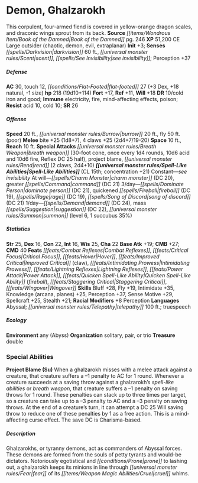 ﻿---
cssclass: [monsters]
title1: Demon, Ghalzarokh
desc_short: This corpulent, four-armed fiend is covered in yellow-orange dragon scales,
  and draconic wings sprout from its back.
title2: Ghalzarokh
CR: 15
sources:
- name: Book of the Damned
  page: 246
  link: http://paizo.com/products/btpy9tok
XP: 51200
alignment: CE
size: Large
type: outsider
subtypes:
- chaotic
- demon
- evil
- extraplanar
initiative:
  bonus: 3
senses:
  darkvision: 60
  scent: true
  see invisibility: true
AC:
  AC: 30
  touch: 12
  flat_footed: 27
  components:
    dex: 3
    natural: 18
    size: -1
HP:
  HP: 218
  long: 19d10+114
saves:
  fort: 17
  ref: 11
  will: 18
DR:
- amount: 10
  weakness: cold iron and good
immunities:
- electricity
- fire
- mind-affecting effects
- poison
resistances:
  acid: 10
  cold: 10
SR: 26
speeds:
  base: 20
  burrow: 20
  fly: 50
  fly_maneuverability: poor
attacks:
  melee:
  - - text: bite +25 (1d8+7)
      entries:
      - - damage: 1d8+7
      attack: bite
      bonus:
      - 25
    - text: 4 claws +25 (2d4+7/19-20)
      entries:
      - - damage: 2d4+7
          crit_range: 19-20
      count: 4
      attack: claws
      bonus:
      - 25
  special:
  - breath weapon (30-foot cone, once every 1d4 rounds, 10d6 acid and 10d6 fire, Reflex
    DC 25 half)
  - project blame
  - rend (2 claws, 2d4+10)
space: 10
reach: 10
spell_like_abilities:
  entries:
  - name: see invisibility
    source: default
    freq: Constant
  - name: charm monster
    source: default
    freq: At will
    DC: 20
  - name: greater command
    source: default
    freq: At will
    DC: 21
  - name: dominate person
    source: default
    freq: 3/day
    DC: 21
  - name: quickened fireball
    source: default
    freq: 3/day
    DC: 19
  - name: rage
    source: default
    freq: 3/day
    DC: 19
  - name: song of discord
    source: default
    freq: 3/day
    DC: 21
  - name: demand
    source: default
    freq: 1/day
    DC: 24
  - name: mass suggestion
    source: default
    freq: 1/day
    DC: 22
  - name: summon
    source: default
    freq: 1/day
    level: 6
    summons:
    - name: succubus
      amount: 1
      chance: 35%
  sources:
  - name: default
    CL: 15
    concentration: 21
ability_scores:
  STR: 25
  DEX: 16
  CON: 22
  INT: 16
  WIS: 25
  CHA: 22
BAB: 19
CMB: 27
CMD: 40
feats:
- name: Combat Reflexes
- name: Critical Focus
- name: Hover
- name: Improved Critical (claw)
- name: Intimidating Prowess
- name: Lightning Reflexes
- name: Power Attack
- name: Quicken Spell-Like Ability (fireball)
- name: Staggering Critical
- name: Wingover
skills:
  Bluff: 28
  Fly: 19
  Intimidate: 35
  Knowledge (arcana): 25
  Knowledge (planes): 25
  Perception: 37
  Sense Motive: 29
  Spellcraft: 25
  Stealth: 21
  _racial_mods:
    Perception:
      _: 8
languages:
- Abyssal
- telepathy 100 ft.
- truespeech
ecology:
  environment: any (Abyss)
  organization: solitary, pair, or trio
  treasure_type: double
special_abilities:
  Project Blame (Su): When a ghalzarokh misses with a melee attack against a creature,
    that creature suffers a -1 penalty to AC for 1 round. Whenever a creature succeeds
    at a saving throw against a ghalzarokh's spell-like abilities or breath weapon,
    that creature suffers a -1 penalty on saving throws for 1 round. These penalties
    can stack up to three times per target, so a creature can take up to a -3 penalty
    to AC and a -3 penalty on saving throws. At the end of a creature's turn, it can
    attempt a DC 25 Will saving throw to reduce one of these penalties by 1 as a free
    action. This is a mind-affecting curse effect. The save DC is Charisma-based.
desc_long: Ghalzarokhs, or tyranny demons, act as commanders of Abyssal forces. These
  demons are formed from the souls of petty tyrants and would-be dictators. Notoriously
  egotistical and prone to lashing out, a ghalzarokh keeps its minions in line through
  fear of its cruel whims.

---

# Demon, Ghalzarokh
This corpulent, four-armed fiend is covered in yellow-orange dragon scales, and draconic wings sprout from its back.
**Source** _[[items/Wondrous Item/Book of the Damned|Book of the Damned]]_ pg. 246
**XP** 51,200
CE Large outsider (chaotic, demon, evil, extraplanar)
**Init** +3; **Senses** _[[spells/Darkvision|darkvision]]_ 60 ft., _[[universal monster rules/Scent|scent]]_, _[[spells/See Invisibility|see invisibility]]_; Perception +37

##### Defense

**AC** 30, touch 12, _[[conditions/Flat-Footed|flat-footed]]_ 27 (+3 Dex, +18 natural, -1 size)
**hp** 218 (19d10+114)
**Fort** +17, **Ref** +11, **Will** +18
**DR** 10/cold iron and good; **Immune** electricity, fire, mind-affecting effects, poison; **Resist** acid 10, cold 10; **SR** 26

##### Offense
**Speed** 20 ft., _[[universal monster rules/Burrow|burrow]]_ 20 ft., fly 50 ft. (poor)
**Melee** bite +25 (1d8+7), 4 claws +25 (2d4+7/19-20)
**Space** 10 ft., **Reach** 10 ft.
**Special Attacks** _[[universal monster rules/Breath Weapon|breath weapon]]_ (30-foot cone, once every 1d4 rounds, 10d6 acid and 10d6 fire, Reflex DC 25 half), project blame, _[[universal monster rules/Rend|rend]]_ (2 claws, 2d4+10)
**_[[universal monster rules/Spell-Like Abilities|Spell-Like Abilities]]_** (CL 15th; concentration +21)
Constant—_see invisibility_
 At will—_[[spells/Charm Monster|charm monster]]_ (DC 20), greater _[[spells/Command|command]]_ (DC 21)
 3/day—_[[spells/Dominate Person|dominate person]]_ (DC 21), quickened _[[spells/Fireball|fireball]]_ (DC 19), _[[spells/Rage|rage]]_ (DC 19), _[[spells/Song of Discord|song of discord]]_ (DC 21)
 1/day—_[[spells/Demand|demand]]_ (DC 24), mass _[[spells/Suggestion|suggestion]]_ (DC 22), _[[universal monster rules/Summon|summon]]_ (level 6, 1 succubus 35%)

##### Statistics
**Str** 25, **Dex** 16, **Con** 22, **Int** 16, **Wis** 25, **Cha** 22
**Base Atk** +19; **CMB** +27; **CMD** 40
**Feats** _[[feats/Combat Reflexes|Combat Reflexes]]_, _[[feats/Critical Focus|Critical Focus]]_, _[[feats/Hover|Hover]]_, _[[feats/Improved Critical|Improved Critical]]_ (claw), _[[feats/Intimidating Prowess|Intimidating Prowess]]_, _[[feats/Lightning Reflexes|Lightning Reflexes]]_, _[[feats/Power Attack|Power Attack]]_, _[[feats/Quicken Spell-Like Ability|Quicken Spell-Like Ability]]_ (_fireball_), _[[feats/Staggering Critical|Staggering Critical]]_, _[[feats/Wingover|Wingover]]_
**Skills** Bluff +28, Fly +19, Intimidate +35, Knowledge (arcana, planes) +25, Perception +37, Sense Motive +29, Spellcraft +25, Stealth +21; **Racial Modifiers** +8 Perception
**Languages** Abyssal; _[[universal monster rules/Telepathy|telepathy]]_ 100 ft.; truespeech

##### Ecology

**Environment** any (Abyss)
**Organization** solitary, pair, or trio
**Treasure** double

### Special Abilities

**Project Blame (Su)** When a ghalzarokh misses with a melee attack against a creature, that creature suffers a –1 penalty to AC for 1 round. Whenever a creature succeeds at a saving throw against a ghalzarokh’s _spell-like abilities_ or _breath weapon_, that creature suffers a –1 penalty on saving throws for 1 round. These penalties can stack up to three times per target, so a creature can take up to a –3 penalty to AC and a –3 penalty on saving throws. At the end of a creature’s turn, it can attempt a DC 25 Will saving throw to reduce one of these penalties by 1 as a free action. This is a mind-affecting curse effect. The save DC is Charisma-based.

##### Description

Ghalzarokhs, or tyranny demons, act as commanders of Abyssal forces. These demons are formed from the souls of petty tyrants and would-be dictators. Notoriously egotistical and _[[conditions/Prone|prone]]_ to lashing out, a ghalzarokh keeps its minions in line through _[[universal monster rules/Fear|fear]]_ of its _[[items/Weapon Magic Abilities/Cruel|cruel]]_ whims.